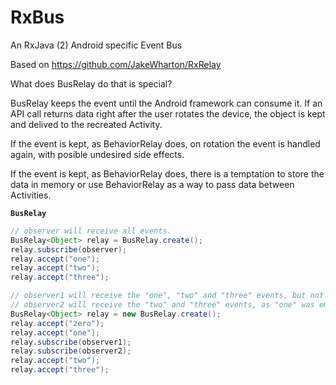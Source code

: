 # RxBus
An RxJava (2) Android specific Event Bus

Based on https://github.com/JakeWharton/RxRelay 

What does BusRelay do that is special? 

BusRelay keeps the event until the Android framework can consume it. If an API call returns data right after the user rotates the device, the object is kept and delived to the recreated Activity.

If the event is kept, as BehaviorRelay does, on rotation the event is handled again, with posible undesired side effects.

If the event is kept, as BehaviorRelay does, there is a temptation to store the data in memory or use BehaviorRelay as a way to pass data between Activities. 

**`BusRelay`**

```java
// observer will receive all events.
BusRelay<Object> relay = BusRelay.create();
relay.subscribe(observer);
relay.accept("one");
relay.accept("two");
relay.accept("three");
```
```java
// observer1 will receive the "one", "two" and "three" events, but not "zero"
// observer2 will receive the "two" and "three" events, as "one" was emited to observer1
BusRelay<Object> relay = new BusRelay.create();
relay.accept("zero");
relay.accept("one");
relay.subscribe(observer1);
relay.subscribe(observer2);
relay.accept("two");
relay.accept("three");
```
